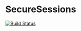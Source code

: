 # SecureSessions

[![Build Status](https://travis-ci.org/JockLawrie/SecureSessions.jl.svg?branch=master)](https://travis-ci.org/JockLawrie/SecureSessions.jl)
